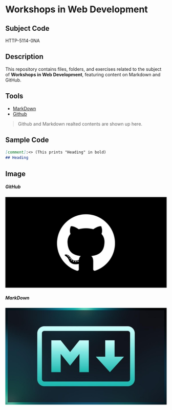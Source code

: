 # Workshops in Web Development

## Subject Code

HTTP-5114-0NA

## Description

This repository contains files, folders, and exercises related to the subject of **Workshops in Web Development**, featuring content on Markdown and GitHub.

## Tools

- [MarkDown](https://www.markdownguide.org/)
- [Github](https://github.com/)

> Github and Markdown realted contents are shown up here.

## Sample Code

```MARKDOWN
[comment]:<> (This prints "Heading" in bold)
## Heading
```

## Image
##### GitHub
![Github](./images/github.jpg)

##### MarkDown
![Markdown](./images/markdown.jpg)
